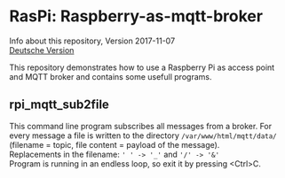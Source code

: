 # RasPi: Raspberry-as-mqtt-broker

Info about this repository, Version 2017-11-07   
[Deutsche Version](./Raspberry-as-mqtt-broker_LIESMICH.md "Deutsche Version")

This repository demonstrates how to use a Raspberry Pi as access point and MQTT broker and contains some usefull programs.   

## rpi_mqtt_sub2file
This command line program subscribes all messages from a broker. For every message a file is written to the directory `/var/www/html/mqtt/data/` (filename = topic, file content = payload of the message).   
Replacements in the filename: `' ' -> '_'` and `'/' -> '&'`   
Program is running in an endless loop, so exit it by pressing &lt;Ctrl&gt;C.   
